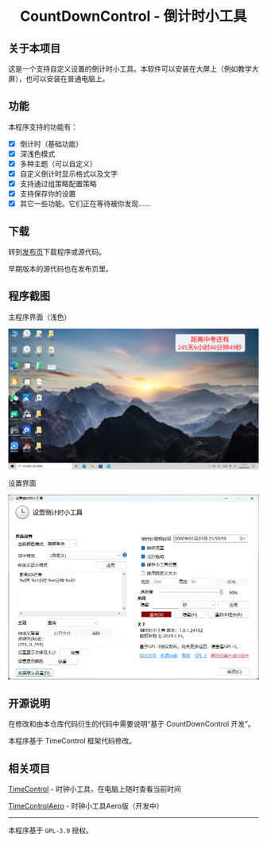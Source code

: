 <h1 align="center">
  CountDownControl - 倒计时小工具
</h1>

## 关于本项目

这是一个支持自定义设置的倒计时小工具。本软件可以安装在大屏上（例如教学大屏），也可以安装在普通电脑上。

## 功能

本程序支持的功能有：

- [x] 倒计时（基础功能）
- [x] 深浅色模式
- [x] 多种主题（可以自定义）
- [x] 自定义倒计时显示格式以及文字
- [x] 支持通过组策略配置策略
- [x] 支持保存你的设置
- [x] 其它一些功能。它们正在等待被你发现……

## 下载

转到[发布页](https://github.com/cjhdevact/CountDownControl/releases)下载程序或源代码。

早期版本的源代码也在发布页里。

## 程序截图

主程序界面（浅色）

![主程序界面（浅色）](Assets/MainUI.png)

设置界面

![设置界面](Assets/SettingUI.png)

## 开源说明

在修改和由本仓库代码衍生的代码中需要说明“基于 CountDownControl 开发”。

本程序基于 TimeControl 框架代码修改。

## 相关项目

[TimeControl](https://github.com/cjhdevact/TimeControl) - 时钟小工具，在电脑上随时查看当前时间

[TimeControlAero](https://github.com/cjhdevact/TimeControlAero) - 时钟小工具Aero版（开发中）

------------

本程序基于 `GPL-3.0` 授权。